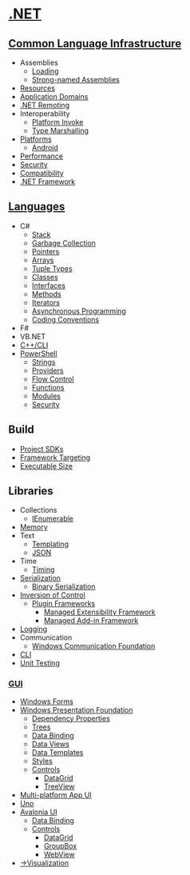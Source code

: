 # [.NET](.NET.md)
## [Common Language Infrastructure](CLI/README.md)
- Assemblies
  - [Loading](CLI/Assemblies/Loading.md)
  - [Strong-named Assemblies](CLI/Assemblies/Strong-named%20Assemblies.md)
- [Resources](CLI/Resources.md)
- [Application Domains](CLI/Application%20Domains.md)
- [.NET Remoting](CLI/.NET%20Remoting.md)
- Interoperability
  - [Platform Invoke](CLI/Interoperability/Platform%20Invoke.md)
  - [Type Marshalling](CLI/Interoperability/Type%20Marshalling.md)
- [Platforms](CLI/Platforms/README.md)
  - [Android](CLI/Platforms/Android.md)
- [Performance](CLI/Performance/README.md)
- [Security](CLI/Security.md)
- [Compatibility](CLI/Compatibility.md)
- [.NET Framework](CLI/.NET%20Framework.md)

## [Languages](Languages/README.md)
- C#
  - [Stack](Languages/C%23/Stack.md)
  - [Garbage Collection](Languages/C%23/Garbage%20Collection.md)
  - [Pointers](Languages/C%23/Pointers.md)
  - [Arrays](Languages/C%23/Arrays.md)
  - [Tuple Types](Languages/C%23/Tuple%20Types.md)
  - [Classes](Languages/C%23/Classes.md)
  - [Interfaces](Languages/C%23/Interfaces.md)
  - [Methods](Languages/C%23/Methods.md)
  - [Iterators](Languages/C%23/Iterators.md)
  - [Asynchronous Programming](Languages/C%23/Asynchronous%20Programming.md)
  - [Coding Conventions](Languages/C%23/Coding%20Conventions.md)
- F#
- VB.NET
- [C++/CLI](Languages/C++CLI/README.md)
- [PowerShell](Languages/PowerShell/README.md)
  - [Strings](Languages/PowerShell/Strings.md)
  - [Providers](Languages/PowerShell/Providers.md)
  - [Flow Control](Languages/PowerShell/Flow%20Control.md)
  - [Functions](Languages/PowerShell/Functions.md)
  - [Modules](Languages/PowerShell/Modules.md)
  - [Security](Languages/PowerShell/Security.md)

## Build
- [Project SDKs](Build/Project%20SDKs.md)
- [Framework Targeting](Build/Framework%20Targeting.md)
- [Executable Size](Build/Executable%20Size.md)

## Libraries
- Collections
  - [IEnumerable](Libraries/Collections/IEnumerable.md)
- [Memory](Libraries/Memory/README.md)
- Text
  - [Templating](Libraries/Text/Templating.md)
  - [JSON](Libraries/Text/JSON.md)
- Time
  - [Timing](Libraries/Time/Timing.md)
- [Serialization](Libraries/Serialization/README.md)
  - [Binary Serialization](Libraries/Serialization/Binary%20Serialization.md)
- [Inversion of Control](Libraries/IoC/README.md)
  - [Plugin Frameworks](Libraries/IoC/Plugin%20Frameworks/README.md)
    - [Managed Extensibility Framework](Libraries/IoC/Plugin%20Frameworks/Managed%20Extensibility%20Framework.md)
    - [Managed Add-in Framework](Libraries/IoC/Plugin%20Frameworks/Managed%20Add-in%20Framework.md)
- [Logging](Libraries/Logging.md)
- Communication
  - [Windows Communication Foundation](Libraries/Communication/WCF/README.md)
- [CLI](Libraries/CLI/README.md)
- [Unit Testing](Libraries/Unit%20Testing/README.md)

### [GUI](Libraries/GUI/README.md)
- [Windows Forms](Libraries/GUI/WinForms/README.md)
- [Windows Presentation Foundation](Libraries/GUI/WPF/README.md)
  - [Dependency Properties](Libraries/GUI/WPF/Dependency%20Properties.md)
  - [Trees](Libraries/GUI/WPF/Trees.md)
  - [Data Binding](Libraries/GUI/WPF/Data%20Binding.md)
  - [Data Views](Libraries/GUI/WPF/Data%20Views.md)
  - [Data Templates](Libraries/GUI/WPF/Data%20Templates.md)
  - [Styles](Libraries/GUI/WPF/Styles.md)
  - [Controls](Libraries/GUI/WPF/Controls/README.md)
    - [DataGrid](Libraries/GUI/WPF/Controls/DataGrid.md)
    - [TreeView](Libraries/GUI/WPF/Controls/TreeView.md)
- [Multi-platform App UI](Libraries/GUI/MAUI/README.md)
- [Uno](Libraries/GUI/Uno/README.md)
- [Avalonia UI](Libraries/GUI/Avalonia/README.md)
  - [Data Binding](Libraries/GUI/Avalonia/Data%20Binding.md)
  - [Controls](Libraries/GUI/Avalonia/Controls/README.md)
    - [DataGrid](Libraries/GUI/Avalonia/Controls/DataGrid.md)
    - [GroupBox](Libraries/GUI/Avalonia/Controls/GroupBox.md)
    - [WebView](Libraries/GUI/Avalonia/Controls/WebView.md)
- [→Visualization](https://github.com/Chaoses-Ib/VisualComputing/blob/main/Visualization/README.md#net)